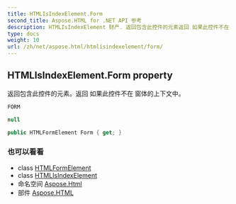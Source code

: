 ```yaml
---
title: HTMLIsIndexElement.Form
second_title: Aspose.HTML for .NET API 参考
description: HTMLIsIndexElement 财产. 返回包含此控件的元素返回 如果此控件不在 窗体的上下文中
type: docs
weight: 10
url: /zh/net/aspose.html/htmlisindexelement/form/
---
```

## HTMLIsIndexElement.Form property

返回包含此控件的元素。返回 如果此控件不在 窗体的上下文中。

```csharp
FORM
```

```csharp
null
```

```csharp
public HTMLFormElement Form { get; }
```

### 也可以看看

* class [HTMLFormElement](../../htmlformelement/)
* class [HTMLIsIndexElement](../)
* 命名空间 [Aspose.Html](../../htmlisindexelement/)
* 部件 [Aspose.HTML](../../../)


